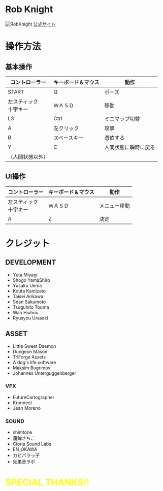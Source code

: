 # Rob Knight
![RobKnight](https://kbc-game.jp/robknight/images/game-screenshot.jpg "RobKnight")
[公式サイト](http://robknight.kbc-game.jp/)

# 操作方法

## 基本操作

| コントローラー | キーボード＆マウス | 動作 |
| --- | --- | --- |
| START | Q | ポーズ |
| 左スティック<br>十字キー | ＷＡＳＤ | 移動 |
| L3 | Ctrl | ミニマップ切替 |
| A | 左クリック | 攻撃 |
| B | スペースキー | 憑依する |
| Y | C | 人間状態に瞬時に戻る
（人間状態以外） |

## UI操作

| コントローラー | キーボード＆マウス | 動作 |
| --- | --- | --- |
| 左スティック<br>十字キー | ＷＡＳＤ | メニュー移動 |
| A | Z | 決定 |


# クレジット

## DEVELOPMENT

- Yuta Miyagi
- Shogo YamaShiro
- Yusaku Uema
- Kouta Kamizato
- Taisei Arikawa
- Sean Sakumoto
- Tsuguhito Touma
- Wan Hiuhou
- Ryusyou Urasaki

## ASSET

- Little Sweet Daemon
- Dungeon Mason
- TriForge Assets
- A dog's life software
- Maksim Bugrimov
- Johannes Unterguggenberger

### VFX

- FutureCartographer
- Kronnect
- Jean Moreno

### SOUND

- shimtone
- 蒲鉾さちこ
- Cloria Sound Labs
- EN_OKAWA
- カピバラっ子
- 効果音ラボ

# <span style="color: yellow; ">SPECIAL THANKS!!</span>
